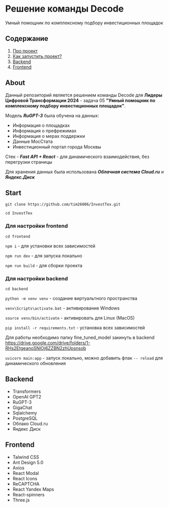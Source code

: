 # Решение команды Decode 
Умный помощник по комплексному подбору инвестиционных площадок

## Содержание 
1. [Про проект](#About)
2. [Как запустить проект?](#Start)
3. [Backend](#Backend)
4. [Frontend](#Frontend)


## About
Данный репозиторий является решением команды Decode для **Лидеры Цифровой Трансформации 2024** - задача 05 **"Умный помощник по комплексному подбору инвестиционных площадок"**.

Модель ***RuGPT-3*** была обучена на данных:

- Информация о площадках 
- Информация о префрежимах
- Информация о мерах поддержки
- Данные МосСтата
- Инвестиционный портал города Москвы

Стек - ***Fast API + React*** - для динамического взаимодействия, без перегрузки страницы

Для хранения данных была использована ***Облачная система Cloud.ru*** и ***Яндекс.Диск***


## Start

`git clone https://github.com/tim26006/InvestTex.git`

`cd InvestTex`
### Для настройки frontend

`cd frontend`

`npm i` - для установки всех зависимостей

`npm run dev` - для запуска локально

`npm run build` - для сборки проекта

### Для настройки backend

`cd backend`

`python -m venv venv` - создание виртуальтного пространства

`venv\Scripts\activate.bat` - активирование Windows

`source venv/bin/activate` - активировать для Linux (MacOS)

`pip install -r requirements.txt` - установка всех зависимостей

Для работы необходимо папку fine_tuned_model закинуть в backend https://drive.google.com/drive/folders/1-RHs2EtgeanoSNlOj6ZZBN2zhUpsnsob

`uvicorn main:app` - запуск локально, можно добавить флак `-- reload` для динамического обновления

## Backend 
- Transformers
- OpenAI GPT2 
- RuGPT-3
- GigaChat
- Sqlalchemy
- PostgreSQL
- Облако Сloud.ru
- Яндекс Диск
## Frontend
- Talwind CSS
- Ant Design 5.0
- Axios
- React Modal
- React Icons
- ReCAPTCHA
- React Yandex Maps
- React-spinners
- Three.js


